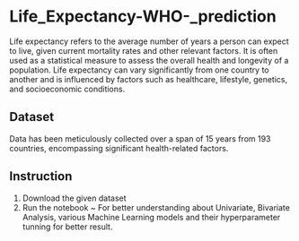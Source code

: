 # Life_Expectancy-WHO-_prediction
Life expectancy refers to the average number of years a person can expect to live, given current mortality rates and other relevant factors. It is often used as a statistical measure to assess the overall health and longevity of a population. Life expectancy can vary significantly from one country to another and is influenced by factors such as healthcare, lifestyle, genetics, and socioeconomic conditions.
## Dataset
 Data has been meticulously collected over a span of 15 years from 193 countries, encompassing significant health-related factors.
## Instruction
 1. Download the given dataset
 2. Run the notebook
    ~ For better understanding about Univariate, Bivariate Analysis, various Machine Learning models and their hyperparameter tunning for better result.

